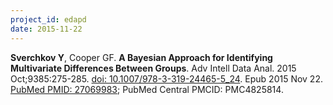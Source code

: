 ```yaml
---
project_id: edapd
date: 2015-11-22
---
```


**Sverchkov Y**, Cooper GF. **A Bayesian Approach for Identifying Multivariate Differences Between Groups**. Adv Intell Data Anal. 2015 Oct;9385:275-285. [doi: 10.1007/978-3-319-24465-5_24](https://doi.org/10.1007/978-3-319-24465-5_24). Epub 2015 Nov 22. [PubMed PMID: 27069983](https://www.ncbi.nlm.nih.gov/pubmed/27069983/); PubMed Central PMCID: PMC4825814.